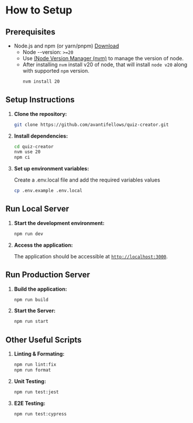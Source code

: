 # How to Setup

## Prerequisites

- Node.js and npm (or yarn/pnpm) [Download](https://nodejs.org/en/download)
  - Node --version: `>=20`
  - Use [(Node Version Manager (nvm)](https://github.com/nvm-sh/nvm?tab=readme-ov-file#installing-and-updating) to manage the version of node.
  - After installing `nvm` install v20 of node, that will install `node v20` along with supported `npm` version.
    ```bash
    nvm install 20
    ```

## Setup Instructions

1. **Clone the repository:**

   ```bash
   git clone https://github.com/avantifellows/quiz-creator.git
   ```

2. **Install dependencies:**

   ```bash
   cd quiz-creator
   nvm use 20
   npm ci
   ```

3. **Set up environment variables:**

   Create a .env.local file and add the required variables values

   ```bash
   cp .env.example .env.local
   ```

## Run Local Server

1. **Start the development environment:**

   ```bash
   npm run dev
   ```

2. **Access the application:**

   The application should be accessible at [`http://localhost:3000`](http://localhost:3000).

## Run Production Server

1. **Build the application:**

   ```bash
   npm run build
   ```

2. **Start the Server:**

   ```bash
   npm run start
   ```

## Other Useful Scripts

1. **Linting & Formating:**

   ```bash
   npm run lint:fix
   npm run format
   ```

2. **Unit Testing:**

   ```bash
   npm run test:jest
   ```

3. **E2E Testing:**

   ```bash
   npm run test:cypress
   ```
